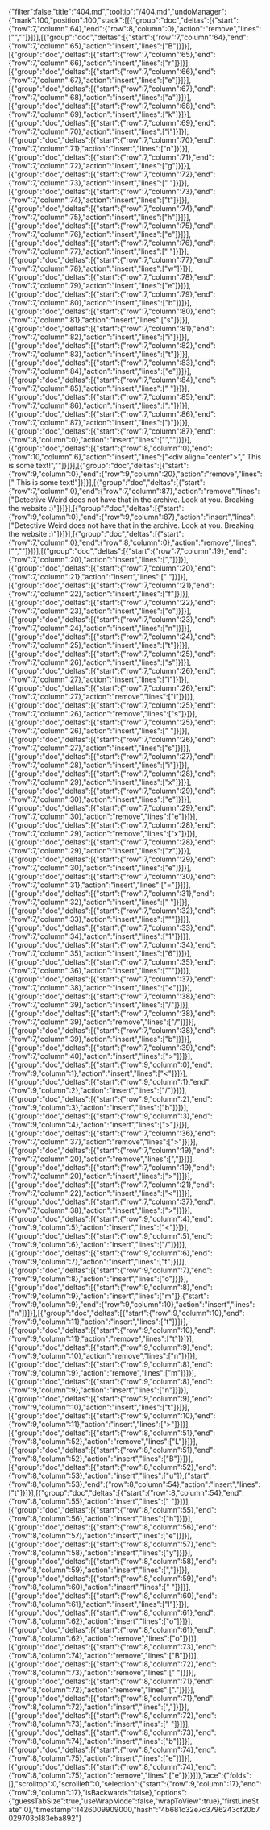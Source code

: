 {"filter":false,"title":"404.md","tooltip":"/404.md","undoManager":{"mark":100,"position":100,"stack":[[{"group":"doc","deltas":[{"start":{"row":7,"column":64},"end":{"row":8,"column":0},"action":"remove","lines":["",""]}]}],[{"group":"doc","deltas":[{"start":{"row":7,"column":64},"end":{"row":7,"column":65},"action":"insert","lines":["B"]}]}],[{"group":"doc","deltas":[{"start":{"row":7,"column":65},"end":{"row":7,"column":66},"action":"insert","lines":["r"]}]}],[{"group":"doc","deltas":[{"start":{"row":7,"column":66},"end":{"row":7,"column":67},"action":"insert","lines":["e"]}]}],[{"group":"doc","deltas":[{"start":{"row":7,"column":67},"end":{"row":7,"column":68},"action":"insert","lines":["a"]}]}],[{"group":"doc","deltas":[{"start":{"row":7,"column":68},"end":{"row":7,"column":69},"action":"insert","lines":["k"]}]}],[{"group":"doc","deltas":[{"start":{"row":7,"column":69},"end":{"row":7,"column":70},"action":"insert","lines":["i"]}]}],[{"group":"doc","deltas":[{"start":{"row":7,"column":70},"end":{"row":7,"column":71},"action":"insert","lines":["n"]}]}],[{"group":"doc","deltas":[{"start":{"row":7,"column":71},"end":{"row":7,"column":72},"action":"insert","lines":["g"]}]}],[{"group":"doc","deltas":[{"start":{"row":7,"column":72},"end":{"row":7,"column":73},"action":"insert","lines":[" "]}]}],[{"group":"doc","deltas":[{"start":{"row":7,"column":73},"end":{"row":7,"column":74},"action":"insert","lines":["t"]}]}],[{"group":"doc","deltas":[{"start":{"row":7,"column":74},"end":{"row":7,"column":75},"action":"insert","lines":["h"]}]}],[{"group":"doc","deltas":[{"start":{"row":7,"column":75},"end":{"row":7,"column":76},"action":"insert","lines":["e"]}]}],[{"group":"doc","deltas":[{"start":{"row":7,"column":76},"end":{"row":7,"column":77},"action":"insert","lines":[" "]}]}],[{"group":"doc","deltas":[{"start":{"row":7,"column":77},"end":{"row":7,"column":78},"action":"insert","lines":["w"]}]}],[{"group":"doc","deltas":[{"start":{"row":7,"column":78},"end":{"row":7,"column":79},"action":"insert","lines":["e"]}]}],[{"group":"doc","deltas":[{"start":{"row":7,"column":79},"end":{"row":7,"column":80},"action":"insert","lines":["b"]}]}],[{"group":"doc","deltas":[{"start":{"row":7,"column":80},"end":{"row":7,"column":81},"action":"insert","lines":["s"]}]}],[{"group":"doc","deltas":[{"start":{"row":7,"column":81},"end":{"row":7,"column":82},"action":"insert","lines":["i"]}]}],[{"group":"doc","deltas":[{"start":{"row":7,"column":82},"end":{"row":7,"column":83},"action":"insert","lines":["t"]}]}],[{"group":"doc","deltas":[{"start":{"row":7,"column":83},"end":{"row":7,"column":84},"action":"insert","lines":["e"]}]}],[{"group":"doc","deltas":[{"start":{"row":7,"column":84},"end":{"row":7,"column":85},"action":"insert","lines":[" "]}]}],[{"group":"doc","deltas":[{"start":{"row":7,"column":85},"end":{"row":7,"column":86},"action":"insert","lines":[":"]}]}],[{"group":"doc","deltas":[{"start":{"row":7,"column":86},"end":{"row":7,"column":87},"action":"insert","lines":[")"]}]}],[{"group":"doc","deltas":[{"start":{"row":7,"column":87},"end":{"row":8,"column":0},"action":"insert","lines":["",""]}]}],[{"group":"doc","deltas":[{"start":{"row":8,"column":0},"end":{"row":10,"column":6},"action":"insert","lines":["<div align=\"center\">","  This is some text!","</div>"]}]}],[{"group":"doc","deltas":[{"start":{"row":9,"column":0},"end":{"row":9,"column":20},"action":"remove","lines":["  This is some text!"]}]}],[{"group":"doc","deltas":[{"start":{"row":7,"column":0},"end":{"row":7,"column":87},"action":"remove","lines":["Detective Weird does not have that in the archive. Look at you. Breaking the website :)"]}]}],[{"group":"doc","deltas":[{"start":{"row":9,"column":0},"end":{"row":9,"column":87},"action":"insert","lines":["Detective Weird does not have that in the archive. Look at you. Breaking the website :)"]}]}],[{"group":"doc","deltas":[{"start":{"row":7,"column":0},"end":{"row":8,"column":0},"action":"remove","lines":["",""]}]}],[{"group":"doc","deltas":[{"start":{"row":7,"column":19},"end":{"row":7,"column":20},"action":"insert","lines":[","]}]}],[{"group":"doc","deltas":[{"start":{"row":7,"column":20},"end":{"row":7,"column":21},"action":"insert","lines":[" "]}]}],[{"group":"doc","deltas":[{"start":{"row":7,"column":21},"end":{"row":7,"column":22},"action":"insert","lines":["f"]}]}],[{"group":"doc","deltas":[{"start":{"row":7,"column":22},"end":{"row":7,"column":23},"action":"insert","lines":["o"]}]}],[{"group":"doc","deltas":[{"start":{"row":7,"column":23},"end":{"row":7,"column":24},"action":"insert","lines":["n"]}]}],[{"group":"doc","deltas":[{"start":{"row":7,"column":24},"end":{"row":7,"column":25},"action":"insert","lines":["t"]}]}],[{"group":"doc","deltas":[{"start":{"row":7,"column":25},"end":{"row":7,"column":26},"action":"insert","lines":["s"]}]}],[{"group":"doc","deltas":[{"start":{"row":7,"column":26},"end":{"row":7,"column":27},"action":"insert","lines":["i"]}]}],[{"group":"doc","deltas":[{"start":{"row":7,"column":26},"end":{"row":7,"column":27},"action":"remove","lines":["i"]}]}],[{"group":"doc","deltas":[{"start":{"row":7,"column":25},"end":{"row":7,"column":26},"action":"remove","lines":["s"]}]}],[{"group":"doc","deltas":[{"start":{"row":7,"column":25},"end":{"row":7,"column":26},"action":"insert","lines":[" "]}]}],[{"group":"doc","deltas":[{"start":{"row":7,"column":26},"end":{"row":7,"column":27},"action":"insert","lines":["s"]}]}],[{"group":"doc","deltas":[{"start":{"row":7,"column":27},"end":{"row":7,"column":28},"action":"insert","lines":["i"]}]}],[{"group":"doc","deltas":[{"start":{"row":7,"column":28},"end":{"row":7,"column":29},"action":"insert","lines":["x"]}]}],[{"group":"doc","deltas":[{"start":{"row":7,"column":29},"end":{"row":7,"column":30},"action":"insert","lines":["e"]}]}],[{"group":"doc","deltas":[{"start":{"row":7,"column":29},"end":{"row":7,"column":30},"action":"remove","lines":["e"]}]}],[{"group":"doc","deltas":[{"start":{"row":7,"column":28},"end":{"row":7,"column":29},"action":"remove","lines":["x"]}]}],[{"group":"doc","deltas":[{"start":{"row":7,"column":28},"end":{"row":7,"column":29},"action":"insert","lines":["z"]}]}],[{"group":"doc","deltas":[{"start":{"row":7,"column":29},"end":{"row":7,"column":30},"action":"insert","lines":["e"]}]}],[{"group":"doc","deltas":[{"start":{"row":7,"column":30},"end":{"row":7,"column":31},"action":"insert","lines":["="]}]}],[{"group":"doc","deltas":[{"start":{"row":7,"column":31},"end":{"row":7,"column":32},"action":"insert","lines":[" "]}]}],[{"group":"doc","deltas":[{"start":{"row":7,"column":32},"end":{"row":7,"column":33},"action":"insert","lines":["\""]}]}],[{"group":"doc","deltas":[{"start":{"row":7,"column":33},"end":{"row":7,"column":34},"action":"insert","lines":["1"]}]}],[{"group":"doc","deltas":[{"start":{"row":7,"column":34},"end":{"row":7,"column":35},"action":"insert","lines":["6"]}]}],[{"group":"doc","deltas":[{"start":{"row":7,"column":35},"end":{"row":7,"column":36},"action":"insert","lines":["\""]}]}],[{"group":"doc","deltas":[{"start":{"row":7,"column":37},"end":{"row":7,"column":38},"action":"insert","lines":["<"]}]}],[{"group":"doc","deltas":[{"start":{"row":7,"column":38},"end":{"row":7,"column":39},"action":"insert","lines":["/"]}]}],[{"group":"doc","deltas":[{"start":{"row":7,"column":38},"end":{"row":7,"column":39},"action":"remove","lines":["/"]}]}],[{"group":"doc","deltas":[{"start":{"row":7,"column":38},"end":{"row":7,"column":39},"action":"insert","lines":["b"]}]}],[{"group":"doc","deltas":[{"start":{"row":7,"column":39},"end":{"row":7,"column":40},"action":"insert","lines":[">"]}]}],[{"group":"doc","deltas":[{"start":{"row":9,"column":0},"end":{"row":9,"column":1},"action":"insert","lines":["<"]}]}],[{"group":"doc","deltas":[{"start":{"row":9,"column":1},"end":{"row":9,"column":2},"action":"insert","lines":["/"]}]}],[{"group":"doc","deltas":[{"start":{"row":9,"column":2},"end":{"row":9,"column":3},"action":"insert","lines":["b"]}]}],[{"group":"doc","deltas":[{"start":{"row":9,"column":3},"end":{"row":9,"column":4},"action":"insert","lines":[">"]}]}],[{"group":"doc","deltas":[{"start":{"row":7,"column":36},"end":{"row":7,"column":37},"action":"remove","lines":[">"]}]}],[{"group":"doc","deltas":[{"start":{"row":7,"column":19},"end":{"row":7,"column":20},"action":"remove","lines":[","]}]}],[{"group":"doc","deltas":[{"start":{"row":7,"column":19},"end":{"row":7,"column":20},"action":"insert","lines":[">"]}]}],[{"group":"doc","deltas":[{"start":{"row":7,"column":21},"end":{"row":7,"column":22},"action":"insert","lines":["<"]}]}],[{"group":"doc","deltas":[{"start":{"row":7,"column":37},"end":{"row":7,"column":38},"action":"insert","lines":[">"]}]}],[{"group":"doc","deltas":[{"start":{"row":9,"column":4},"end":{"row":9,"column":5},"action":"insert","lines":["<"]}]}],[{"group":"doc","deltas":[{"start":{"row":9,"column":5},"end":{"row":9,"column":6},"action":"insert","lines":["/"]}]}],[{"group":"doc","deltas":[{"start":{"row":9,"column":6},"end":{"row":9,"column":7},"action":"insert","lines":["f"]}]}],[{"group":"doc","deltas":[{"start":{"row":9,"column":7},"end":{"row":9,"column":8},"action":"insert","lines":["o"]}]}],[{"group":"doc","deltas":[{"start":{"row":9,"column":8},"end":{"row":9,"column":9},"action":"insert","lines":["m"]},{"start":{"row":9,"column":9},"end":{"row":9,"column":10},"action":"insert","lines":["n"]}]}],[{"group":"doc","deltas":[{"start":{"row":9,"column":10},"end":{"row":9,"column":11},"action":"insert","lines":["t"]}]}],[{"group":"doc","deltas":[{"start":{"row":9,"column":10},"end":{"row":9,"column":11},"action":"remove","lines":["t"]}]}],[{"group":"doc","deltas":[{"start":{"row":9,"column":9},"end":{"row":9,"column":10},"action":"remove","lines":["n"]}]}],[{"group":"doc","deltas":[{"start":{"row":9,"column":8},"end":{"row":9,"column":9},"action":"remove","lines":["m"]}]}],[{"group":"doc","deltas":[{"start":{"row":9,"column":8},"end":{"row":9,"column":9},"action":"insert","lines":["n"]}]}],[{"group":"doc","deltas":[{"start":{"row":9,"column":9},"end":{"row":9,"column":10},"action":"insert","lines":["t"]}]}],[{"group":"doc","deltas":[{"start":{"row":9,"column":10},"end":{"row":9,"column":11},"action":"insert","lines":[">"]}]}],[{"group":"doc","deltas":[{"start":{"row":8,"column":51},"end":{"row":8,"column":52},"action":"remove","lines":["L"]}]}],[{"group":"doc","deltas":[{"start":{"row":8,"column":51},"end":{"row":8,"column":52},"action":"insert","lines":["B"]}]}],[{"group":"doc","deltas":[{"start":{"row":8,"column":52},"end":{"row":8,"column":53},"action":"insert","lines":["u"]},{"start":{"row":8,"column":53},"end":{"row":8,"column":54},"action":"insert","lines":["t"]}]}],[{"group":"doc","deltas":[{"start":{"row":8,"column":54},"end":{"row":8,"column":55},"action":"insert","lines":[" "]}]}],[{"group":"doc","deltas":[{"start":{"row":8,"column":55},"end":{"row":8,"column":56},"action":"insert","lines":["h"]}]}],[{"group":"doc","deltas":[{"start":{"row":8,"column":56},"end":{"row":8,"column":57},"action":"insert","lines":["e"]}]}],[{"group":"doc","deltas":[{"start":{"row":8,"column":57},"end":{"row":8,"column":58},"action":"insert","lines":["y"]}]}],[{"group":"doc","deltas":[{"start":{"row":8,"column":58},"end":{"row":8,"column":59},"action":"insert","lines":[","]}]}],[{"group":"doc","deltas":[{"start":{"row":8,"column":59},"end":{"row":8,"column":60},"action":"insert","lines":[" "]}]}],[{"group":"doc","deltas":[{"start":{"row":8,"column":60},"end":{"row":8,"column":61},"action":"insert","lines":["l"]}]}],[{"group":"doc","deltas":[{"start":{"row":8,"column":61},"end":{"row":8,"column":62},"action":"insert","lines":["o"]}]}],[{"group":"doc","deltas":[{"start":{"row":8,"column":61},"end":{"row":8,"column":62},"action":"remove","lines":["o"]}]}],[{"group":"doc","deltas":[{"start":{"row":8,"column":73},"end":{"row":8,"column":74},"action":"remove","lines":["B"]}]}],[{"group":"doc","deltas":[{"start":{"row":8,"column":72},"end":{"row":8,"column":73},"action":"remove","lines":[" "]}]}],[{"group":"doc","deltas":[{"start":{"row":8,"column":71},"end":{"row":8,"column":72},"action":"remove","lines":["."]}]}],[{"group":"doc","deltas":[{"start":{"row":8,"column":71},"end":{"row":8,"column":72},"action":"insert","lines":[","]}]}],[{"group":"doc","deltas":[{"start":{"row":8,"column":72},"end":{"row":8,"column":73},"action":"insert","lines":[" "]}]}],[{"group":"doc","deltas":[{"start":{"row":8,"column":73},"end":{"row":8,"column":74},"action":"insert","lines":["b"]}]}],[{"group":"doc","deltas":[{"start":{"row":8,"column":74},"end":{"row":8,"column":75},"action":"insert","lines":["e"]}]}],[{"group":"doc","deltas":[{"start":{"row":8,"column":74},"end":{"row":8,"column":75},"action":"remove","lines":["e"]}]}]]},"ace":{"folds":[],"scrolltop":0,"scrollleft":0,"selection":{"start":{"row":9,"column":17},"end":{"row":9,"column":17},"isBackwards":false},"options":{"guessTabSize":true,"useWrapMode":false,"wrapToView":true},"firstLineState":0},"timestamp":1426009909000,"hash":"4b681c32e7c3796243cf20b7029703b183eba892"}